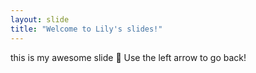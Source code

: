 ```yaml
---
layout: slide
title: "Welcome to Lily's slides!"
---
```

this is my awesome slide :tada:
Use the left arrow to go back!
